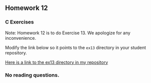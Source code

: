 ## Homework 12

### C Exercises

Note: Homework 12 is to do Exercise 13.  We apologize for any inconvenience.

Modify the link below so it points to the `ex13` directory in your
student repository.

[Here is a link to the ex13 directory in my repository](https://github.com/KaitlynKeil/ExercisesInC/tree/master/exercises/ex13)


### No reading questions.
